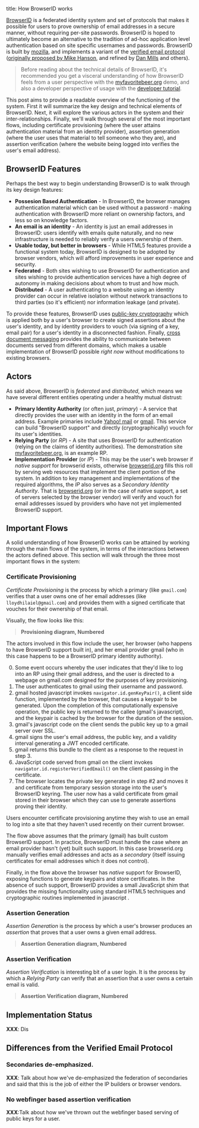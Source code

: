 title: How BrowserID works

[BrowserID](https://browserid.org) is a federated identity system and
set of protocols that makes it possible for users to prove ownership
of email addresses in a secure manner, without requiring per-site
passwords.  BrowserID is hoped to ultimately become an alternative to
the tradition of ad-hoc application level authentication based on site
specific usernames and passwords.  BrowserID is built by [mozilla],
and implements a variant of the [verified email protocol] ([originally
proposed by Mike Hanson], and refined by [Dan Mills] and others).

  [originally proposed by Mike Hanson]:http://www.open-mike.org/entry/verified-email-protocol
  [Dan Mills]:http://sandmill.org/
  [mozilla]:http://www.mozilla.org/about/mission.html
  [verified email protocol]:http://www.open-mike.org/entry/verified-email-protocol

> Before reading about the technical details of BrowserID, it's
> recommended you get a visceral understanding of how BrowserID feels
> from a user perspective with the [myfavoritebeer.org] demo, and also
> a developer perspective of usage with the [developer tutorial].

  [myfavoritebeer.org]:http://myfavoritebeer.org
  [developer tutorial]:https://browserid.org/developers.html

This post aims to provide a readable overview of the functioning of
the system.  First it will summarize the key design and technical elements
of BrowserID.  Next, it will explore the various actors in
the system and their inter-relationships.  Finally, we'll walk through
several of the most important flows, including certificate
provisioning (where the user attains authentication material from an
identity provider), assertion generation (where the user uses that
material to tell someone who they are), and assertion verification
(where the website being logged into verifies the user's email address).

## BrowserID Features

Perhaps the best way to begin understanding BrowserID is to walk through
its key design features:

  * **Possesion Based Authentication** - In BrowserID, the browser manages
    authentication material which can be used without a
    password - making authentication with BrowserID more reliant on
    ownership factors, and less so on knowledge factors.
  * **An email is an identity** - An identity is just an email addresses
    in BrowserID: users identify with emails quite naturally, and no new
    infrastructure is needed to reliably verify a users ownership of them.
  * **Usable today, but better in browsers** - While HTML5 features
    provide a functional system today, BrowserID is designed to be
    adopted by browser vendors, which will afford improvements in user
    experience and security.
  * **Federated** - Both sites wishing to use BrowserID for
    authentication and sites wishing to provide authentication
    services have a high degree of autonomy in making decisions about
    whom to trust and how much.
  * **Distributed** - A user authenticating to a website using an
    identity provider can occur in relative isolation without network
    transactions to third parties (so it's efficient) nor information
    leakage (and private).

To provide these features, BrowserID uses [public-key cryptography]
which is applied both by a user's browser to create signed assertions
about the user's identity, and by identity providers to vouch (via
signing of a key, email pair) for a user's identity in a disconnected
fashion.  Finally, [cross document messaging] provides the
ability to communicate between documents served from different
domains, which makes a usable implementation of BrowserID possible
*right now* without modifications to existing browsers.

  [public-key cryptography]:http://en.wikipedia.org/wiki/Public_key_crytography
  [cross document messaging]:http://en.wikipedia.org/wiki/Cross-document_messaging

## Actors

As said above, BrowserID is *federated* and *distributed*, which means we have several
different entities operating under a healthy mutual distrust:

  * **Primary Identity Authority** (or often just, *primary*) - A
    service that directly provides the user with an identity in the
    form of an email address.  Example primaries include [Yahoo! mail]
    or [gmail].  This service can build "BrowserID support" and
    directly (cryptographically) vouch for its user's identities.
  * **Relying Party** (or *RP*) - A site that uses BrowserID for
    authentication (relying on the claims of identity authorities).
    The demonstration site [myfavoritebeer.org], is an example RP.
  * **Implementation Provider** (or *IP*) - This may be the user's web
    browser if *native support* for browserid exists, otherwise
    [browserid.org] fills this roll by serving web resources that
    implement the client portion of the system.  In addition to key
    management and implementations of the required algorithms, the
    *IP* also serves as a *Secondary Identity Authority*.  That is
    [browserid.org] (or in the case of native support, a set of
    servers selected by the browser vendor) will verify and vouch for
    email addresses issued by providers who have not yet implemented
    BrowserID support.

  [browserid.org]:https://browserid.org
  [Yahoo! mail]: http://mail.yahoo.com/
  [gmail]: http://gmail.com/

## Important Flows

A solid understanding of how BrowserID works can be attained by working through
the main flows of the system, in terms of the interactions between the actors defined
above.  This section will walk through the three most important flows in the system:

### Certificate Provisioning

*Certificate Provisioning* is the process by which a primary (like
`gmail.com`) verifies that a user owns one of her email addresses
(like `lloydhilaiel@gmail.com`) and provides them with a signed
certificate that vouches for their ownership of that email.

Visually, the flow looks like this:

> **Provisioning diagram, Numbered**

The actors involved in this flow include the user, her browser (who
happens to have BrowserID support built in), and her email provider
gmail (who in this case happens to be a BrowserID primary identity
authority).

  0. Some event occurs whereby the user indicates that they'd like to
     log into an RP using their gmail address, and the user is
     directed to a webpage on gmail.com designed for the purposes of
     key provisioning.
  1. The user authenticates to gmail using their username and password.
  2. gmail hosted javascript invokes `navigator.id.genKeyPair()`, a
     client side function, implemented by the browser, that causes a
     keypair to be generated.  Upon the completion of this
     computationally expensive operation, the public key is returned
     to the callee (gmail's javascript), and the keypair is cached by
     the browser for the duration of the session.
  3. gmail's javascript code on the client sends the public key up to
     a gmail server over SSL.
  4. gmail signs the user's email address, the public key, and a
     validity interval generating a JWT encoded certificate.
  5. gmail returns this bundle to the client as a response to the
     request in step 3.
  6. JavaScript code served from gmail on the client invokes
     `navigator.id.registerVerifiedEmail()` on the client passing in
     the certificate.
  7. The browser locates the private key generated in step #2 and
     moves it and certificate from temporary session storage into the
     user's BrowserID keyring.  The user now has a valid certificate
     from gmail stored in their browser which they can use to generate
     assertions proving their identity.

Users encounter certificate provisioning anytime they wish to use
an email to log into a site that they haven't used recently on their
current browser.

The flow above assumes that the primary (gmail) has built custom
BrowserID support.  In practice, BrowserID must handle the case where
an email provider hasn't (yet) built such support.  In this case
browserid.org manually verifies email addresses and acts as a
*secondary* (itself issuing certificates for email addresses which it
does not control).

Finally, in the flow above the browser has *native* support for BrowserID,
exposing functions to generate keypairs and store certificates.  In the
absence of such support, BrowserID provides a small JavaScript shim that
provides the missing functionality using standard HTML5 techniques and
cryptographic routines implemented in javascript .

### Assertion Generation

*Assertion Generation* is the process by which a user's browser produces an
*assertion* that proves that a user owns a given email address.

> **Assertion Generation diagram, Numbered**

### Assertion Verification

*Assertion Verification* is interesting bit of a user login.  It is
the process by which a *Relying Party* can verify that an assertion
that a user owns a certain email is valid.

>  **Assertion Verification diagram, Numbered**

## Implementation Status

**XXX**: Dis

## Differences from the Verified Email Protocol



### Secondaries de-emphasized.

**XXX**: Talk about how we've de-emphasized the federation of secondaries and said
that this is the job of either the IP builders or browser vendors.

### No webfinger based assertion verification

**XXX**:Talk about how we've thrown out the webfinger based serving of public keys
for a user.



